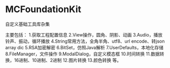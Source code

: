 # MCFoundationKit

自定义基础工具库杂集

主要包括：
  1.获取工程配置信息
  2.View操作，圆角、阴影、动画
  3.Audio，播放铃声、振动，循环播放
  4.String常用方法，全角半角、utf8、url encode、转json array dic
  5.RSA加密解密
  6.BitSet，仿照Java解析
  7.UserDefaults，本地化存储
  8.FileManager，文件操作
  9.ModalDialog，自定义模态框
  10.时间转换
  11.数据转换，16进制、10进制、2进制
  12.图片转换
  13.颜色转换
等。

